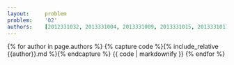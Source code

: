 ```yaml
---
layout:     problem
problem:    '02'
authors:    [2012331032, 2013331004, 2013331009, 2013331015, 2013331017, 2013331033, 2013331035, 2013331036, 2013331038, 2013331042, 2013331047, 2013331057, 2013331061]
---
```


{% for author in page.authors %}
{% capture code %}{% include_relative {{author}}.md %}{% endcapture %}
{{ code | markdownify }}
{% endfor %}